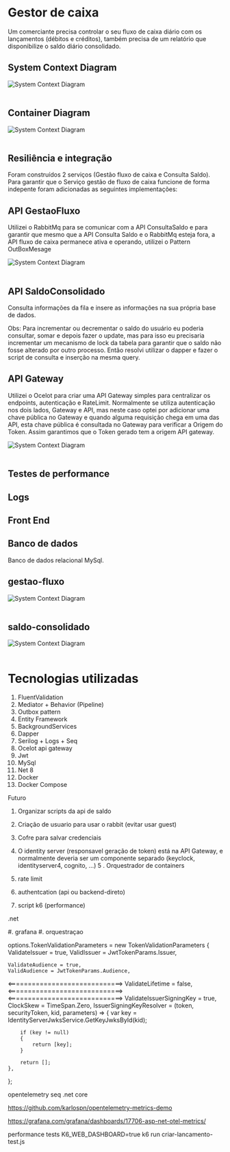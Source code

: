 # Gestor de caixa
Um comerciante precisa controlar o seu fluxo de caixa diário com os
lançamentos (débitos e créditos), também precisa de um relatório que
disponibilize o saldo diário consolidado.

##  System Context Diagram
![System Context Diagram](assets/diagrama1.png) <br><br>

## Container Diagram
![System Context Diagram](assets/diagrama2.png) <br><br>

## Resiliência e integração
Foram construídos 2 serviços (Gestão fluxo de caixa e Consulta Saldo).
Para garantir que o Serviço gestão de fluxo de caixa funcione de forma indepente foram adicionadas as seguintes implementações:

## API GestaoFluxo
Utilizei o RabbitMq para se comunicar com a API ConsultaSaldo e para garantir que mesmo que a API Consulta Saldo e o RabbitMq  esteja fora, a API fluxo de caixa permanece ativa e operando, utilizei o Pattern OutBoxMesage

![System Context Diagram](assets/outboxpattern.png) <br><br>

## API SaldoConsolidado
Consulta informações da fila e insere as informações na sua própria base de dados.

Obs: Para incrementar ou decrementar o saldo do usuário eu poderia consultar, somar e 
depois fazer o update, mas para isso eu precisaria incrementar um mecanismo de lock da tabela
para garantir que o saldo não fosse alterado por outro processo. Então resolvi utilizar o dapper e fazer
o script de consulta e inserção na mesma query.

## API Gateway
Utilizei o Ocelot para criar uma API Gateway simples para centralizar os endpoints, autenticação e RateLimit.
Normalmente se utiliza autenticação nos dois lados, Gateway e API, mas neste caso optei por adicionar uma chave pública no 
Gateway e quando alguma requisição chega em uma das API, esta chave pública é consultada no Gateway
para verificar a Origem do Token. Assim garantimos que o Token gerado tem a origem API gateway.

![System Context Diagram](assets/gateway.png) <br><br>

## Testes de performance

## Logs

## Front End

## Banco de dados 
Banco de dados relacional MySql.

## gestao-fluxo
![System Context Diagram](assets/gestao_fluxo.png) <br><br>

## saldo-consolidado
![System Context Diagram](assets/saldo_consolidado.png) <br><br>

# Tecnologias utilizadas
1. FluentValidation
2. Mediator + Behavior (Pipeline)
3. Outbox pattern
4. Entity Framework
5. BackgroundServices
6. Dapper
7. Serilog + Logs + Seq
8. Ocelot api gateway
9. Jwt
10. MySql
11. Net 8
12. Docker
13. Docker Compose


Futuro
1. Organizar scripts da api de saldo
2. Criação de usuario para usar o rabbit (evitar usar guest)
3. Cofre para salvar credenciais
4. O identity server (responsavel geração de token) está na API Gateway, e normalmente deveria ser um componente separado (keyclock, identityserver4, cognito, ...)
5 . Orquestrador de containers
1. rate limit
2. authentcation (api ou backend-direto)


5. script k6 (performance) 


.net

#. grafana
#. orquestraçao


options.TokenValidationParameters = new TokenValidationParameters
{
    ValidateIssuer = true,
    ValidIssuer = JwtTokenParams.Issuer,

    ValidateAudience = true,
    ValidAudience = JwtTokenParams.Audience,
<=============================>
    ValidateLifetime = false, <=============================>
<=============================>
    ValidateIssuerSigningKey = true,
    ClockSkew = TimeSpan.Zero,
    IssuerSigningKeyResolver = (token, securityToken, kid, parameters) =>
    {
        var key = IdentityServerJwksService.GetKeyJwksById(kid);

        if (key != null)
        {
            return [key];
        }

        return [];
    },
};

opentelemetry seq .net core

https://github.com/karlospn/opentelemetry-metrics-demo

https://grafana.com/grafana/dashboards/17706-asp-net-otel-metrics/

performance tests
K6_WEB_DASHBOARD=true k6 run criar-lancamento-test.js